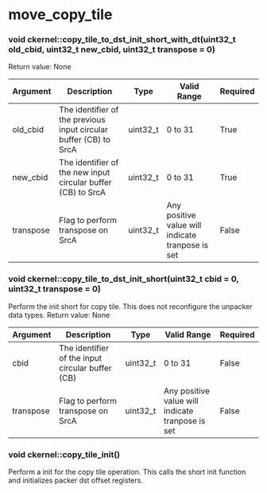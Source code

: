 # move_copy_tile

### void ckernel::copy_tile_to_dst_init_short_with_dt(uint32_t old_cbid, uint32_t new_cbid, uint32_t transpose = 0)

Return value: None

| Argument      | Description                                                       | Type      | Valid Range                                      | Required       |
|---------------|-------------------------------------------------------------------|-----------|--------------------------------------------------|----------------|
| old_cbid      | The identifier of the previous input circular buffer (CB) to SrcA | uint32_t  | 0 to 31                                          | True           |
| new_cbid      | The identifier of the new input circular buffer (CB) to SrcA      | uint32_t  | 0 to 31                                          | True           |
| transpose     | Flag to perform transpose on SrcA                                 | uint32_t  | Any positive value will indicate tranpose is set | False          |

### void ckernel::copy_tile_to_dst_init_short(uint32_t cbid = 0, uint32_t transpose = 0)

Perform the init short for copy tile. This does not reconfigure the unpacker data types. Return value: None

| Argument      | Description                                      | Type      | Valid Range                                      | Required       |
|---------------|--------------------------------------------------|-----------|--------------------------------------------------|----------------|
| cbid          | The identifier of the input circular buffer (CB) | uint32_t  | 0 to 31                                          | False          |
| transpose     | Flag to perform transpose on SrcA                | uint32_t  | Any positive value will indicate tranpose is set | False          |

### void ckernel::copy_tile_init()

Perform a init for the copy tile operation. This calls the short init function and initializes packer dst offset registers.
